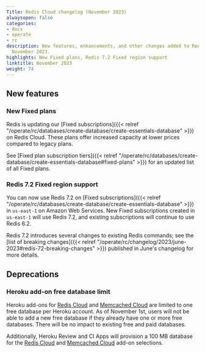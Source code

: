 ```yaml
---
Title: Redis Cloud changelog (November 2023)
alwaysopen: false
categories:
- docs
- operate
- rc
description: New features, enhancements, and other changes added to Redis Cloud during
  November 2023.
highlights: New Fixed plans, Redis 7.2 Fixed region support
linktitle: November 2023
weight: 74
---
```


## New features

### New Fixed plans

Redis is updating our [Fixed subscriptions]({{< relref "/operate/rc/databases/create-database/create-essentials-database" >}}) on Redis Cloud. These plans offer increased capacity at lower prices compared to legacy plans.

See [Fixed plan subscription tiers]({{< relref "/operate/rc/databases/create-database/create-essentials-database#fixed-plans" >}}) for an updated list of all Fixed plans.

### Redis 7.2 Fixed region support

You can now use Redis 7.2 on [Fixed subscriptions]({{< relref "/operate/rc/databases/create-database/create-essentials-database" >}}) in `us-east-1` on Amazon Web Services. New Fixed subscriptions created in `us-east-1` will use Redis 7.2, and existing subscriptions will continue to use Redis 6.2.

Redis 7.2 introduces several changes to existing Redis commands; see the [list of breaking changes]({{< relref "/operate/rc/changelog/2023/june-2023#redis-72-breaking-changes" >}}) published in June's changelog for more details.

## Deprecations

### Heroku add-on free database limit

Heroku add-ons for [Redis Cloud](https://elements.heroku.com/addons/rediscloud) and [Memcached Cloud](https://elements.heroku.com/addons/memcachedcloud) are limited to one free database per Heroku account. As of November 1st, users will not be able to add a new free database if they already have one or more free databases. There will be no impact to existing free and paid databases.

Additionally, Heroku Review and CI Apps will provision a 100 MB database for the [Redis Cloud](https://elements.heroku.com/addons/rediscloud) and [Memcached Cloud](https://elements.heroku.com/addons/memcachedcloud) add-on selections.

